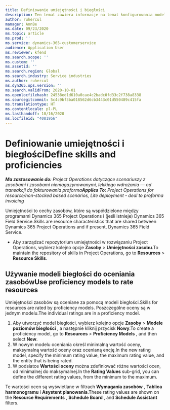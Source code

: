 ```yaml
---
title: Definiowanie umiejętności i biegłości
description: Ten temat zawiera informacje na temat konfigurowania modeli umiejętności w celu oceny zasobów.
author: ruhercul
manager: AnnBe
ms.date: 09/23/2020
ms.topic: article
ms.prod: ''
ms.service: dynamics-365-customerservice
audience: Application User
ms.reviewer: kfend
ms.search.scope: ''
ms.custom: ''
ms.assetid: ''
ms.search.region: Global
ms.search.industry: Service industries
ms.author: ruhercul
ms.dyn365.ops.version: ''
ms.search.validFrom: 2020-10-01
ms.openlocfilehash: 24538ed1d610a0cae4c2badc0fd33c2f738a8338
ms.sourcegitcommit: 5c4c9bf3ba018562d6cb3443c01d550489c415fa
ms.translationtype: HT
ms.contentlocale: pl-PL
ms.lasthandoff: 10/16/2020
ms.locfileid: "4081956"
---
```

# <a name="define-skills-and-proficiencies"></a><span data-ttu-id="17e8f-103">Definiowanie umiejętności i biegłości</span><span class="sxs-lookup"><span data-stu-id="17e8f-103">Define skills and proficiencies</span></span>

<span data-ttu-id="17e8f-104">_**Ma zastosowanie do:** Project Operations dotyczące scenariuszy z zasobami i zasobami niemagazynowanymi, lekkiego wdrażania — od transakcji do fakturowania proforma_</span><span class="sxs-lookup"><span data-stu-id="17e8f-104">_**Applies To:** Project Operations for resource/non-stocked based scenarios, Lite deployment - deal to proforma invoicing_</span></span>

<span data-ttu-id="17e8f-105">Umiejętności to cechy zasobów, które są współdzielone między programami Dynamics 365 Project Operations i (jeśli istnieje) Dynamics 365 Field Service.</span><span class="sxs-lookup"><span data-stu-id="17e8f-105">Skills are resource characteristics that are shared between Dynamics 365 Project Operations and if present, Dynamics 365 Field Service.</span></span> 

- <span data-ttu-id="17e8f-106">Aby zarządzać repozytorium umiejętności w rozwiązaniu Project Operations, wybierz kolejno opcje **Zasoby** \> **Umiejętności zasobu**.</span><span class="sxs-lookup"><span data-stu-id="17e8f-106">To maintain the repository of skills in Project Operations, go to **Resources** \> **Resource Skills**.</span></span> 

## <a name="use-proficiency-models-to-rate-resources"></a><span data-ttu-id="17e8f-107">Używanie modeli biegłości do oceniania zasobów</span><span class="sxs-lookup"><span data-stu-id="17e8f-107">Use proficiency models to rate resources</span></span>

<span data-ttu-id="17e8f-108">Umiejętności zasobów są oceniane za pomocą modeli biegłości.</span><span class="sxs-lookup"><span data-stu-id="17e8f-108">Skills for resources are rated by proficiency models.</span></span> <span data-ttu-id="17e8f-109">Poszczególne oceny są w jednym modelu.</span><span class="sxs-lookup"><span data-stu-id="17e8f-109">The individual ratings are in a proficiency model.</span></span> 

1. <span data-ttu-id="17e8f-110">Aby utworzyć model biegłości, wybierz kolejno opcje **Zasoby** \> **Modele poziomów biegłości** , a następnie kliknij przycisk **Nowy**.</span><span class="sxs-lookup"><span data-stu-id="17e8f-110">To create a proficiency model, go to **Resources** \> **Proficiency Models** , and then select **New**.</span></span>
2. <span data-ttu-id="17e8f-111">W nowym modelu oceniania określ minimalną wartość oceny, maksymalną wartość oceny oraz ocenianą encję.</span><span class="sxs-lookup"><span data-stu-id="17e8f-111">In the new rating model, specify the minimum rating value, the maximum rating value, and the entity that is being rated.</span></span>
3. <span data-ttu-id="17e8f-112">W podsiatce **Wartości oceny** można zdefiniować różne wartości ocen, od minimalnej do maksymalnej.</span><span class="sxs-lookup"><span data-stu-id="17e8f-112">In the **Rating Values** sub-grid, you can define the different rating values, from the minimum to the maximum.</span></span>


<span data-ttu-id="17e8f-113">Te wartości ocen są wyświetlane w filtrach **Wymagania zasobów** , **Tablica harmonogramu** i **Asystent planowania**.</span><span class="sxs-lookup"><span data-stu-id="17e8f-113">These rating values are shown on the **Resource Requirements** , **Schedule Board** , and **Schedule Assistant** filters.</span></span>
